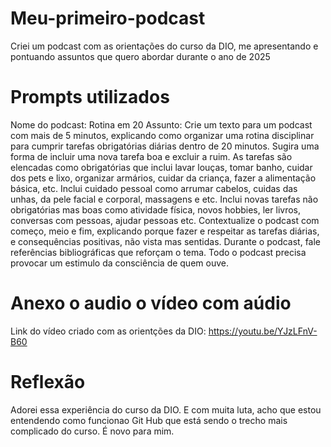 # Meu-primeiro-podcast
Criei um podcast com as orientações do curso da DIO, me apresentando e pontuando assuntos que quero abordar durante o ano de 2025

# Prompts utilizados
Nome do podcast: Rotina em 20
Assunto: Crie um texto para um podcast com mais de 5 minutos, explicando como organizar uma rotina  disciplinar para cumprir tarefas obrigatórias diárias dentro de 20 minutos. Sugira uma forma de incluir uma nova tarefa boa e excluir a ruim. As tarefas são elencadas como obrigatórias que inclui lavar louças, tomar banho, cuidar dos pets e lixo, organizar armários, cuidar da criança, fazer a alimentação básica, etc. Inclui cuidado pessoal como arrumar cabelos, cuidas das unhas, da pele facial e corporal, massagens e etc. Inclui novas tarefas não obrigatórias mas boas como atividade física, novos hobbies, ler livros, conversas com pessoas, ajudar pessoas etc. Contextualize o podcast com começo, meio e fim, explicando porque fazer e respeitar as tarefas diárias, e consequências positivas, não vista mas sentidas. Durante o podcast, fale referências bibliográficas que reforçam o tema. Todo o podcast precisa provocar um estimulo da consciência de quem ouve. 

# Anexo o audio o vídeo com aúdio
Link do vídeo criado com as orientções da DIO: https://youtu.be/YJzLFnV-B60 

# Reflexão 
Adorei essa experiência do curso da DIO. E com muita luta, acho que estou entendendo como funcionao Git Hub que está sendo o trecho mais complicado do curso. É novo para mim. 
